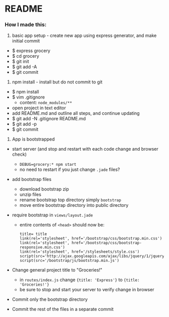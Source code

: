 # README

### How I made this:

1. basic app setup - create new app using express generator, and make initial commit
  * $ express grocery
  * $ cd grocery
  * $ git init
  * $ git add -A
  * $ git commit
1. npm install - install but do not commit to git
  * $ npm install
  * $ vim .gitignore
    * content: `node_modules/**`
  * open project in text editor
  * add README.md and outline all steps, and continue updating
  * $ git add -N .gitignore README.md
  * $ git add -p
  * $ git commit
1. App is bootstrapped
  * start server (and stop and restart with each code change and browser check)
    * `DEBUG=grocery:* npm start`
    * no need to restart if you just change `.jade` files?
  * add bootstrap files
    * download bootstrap zip
    * unzip files
    * rename bootstrap top directory simply `bootstrap`
    * move entire bootstrap directory into public directory
  * require bootstrap in `views/layout.jade`
    * entire contents of `<head>` should now be:

      ```
      title= title
      link(rel='stylesheet', href='/bootstrap/css/bootstrap.min.css')
      link(rel='stylesheet', href='/bootstrap/css/bootstrap-responsive.min.css')
      link(rel='stylesheet', href='/stylesheets/style.css')
      script(src='http://ajax.googleapis.com/ajax/libs/jquery/1/jquery.min.js')
      script(src='/bootstrap/js/bootstrap.min.js')
      ```

  * Change general project title to "Groceries!"
    * in `routes/index.js` change `{title: 'Express'}` to `{title: 'Groceries!'}`
    * be sure to stop and start your server to verify change in browser
  * Commit only the bootstrap directory
  * Commit the rest of the files in a separate commit
